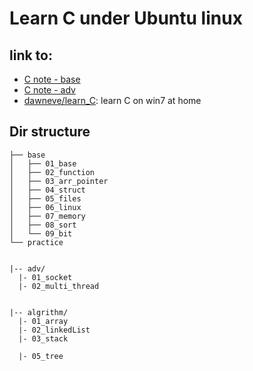 # Learn C under Ubuntu linux


## link to:
- [C note - base](https://github.com/DawnEve/txtBlog/blob/master/data/c/c101-base.txt)
- [C note - adv](https://github.com/DawnEve/txtBlog/blob/master/data/c/c102-adv.txt)
- [dawneve/learn_C](https://github.com/dawneve/learn_C): learn C on win7 at home


## Dir structure

```
├── base
│   ├── 01_base
│   ├── 02_function
│   ├── 03_arr_pointer
│   ├── 04_struct
│   ├── 05_files
│   ├── 06_linux
│   ├── 07_memory
│   ├── 08_sort
│   └── 09_bit
└── practice


|-- adv/
  |- 01_socket
  |- 02_multi_thread


|-- algrithm/
  |- 01_array
  |- 02_linkedList
  |- 03_stack

  |- 05_tree
```



